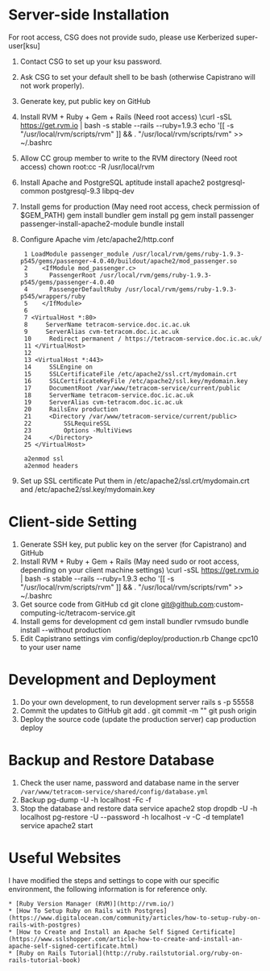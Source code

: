 
Server-side Installation 
=======================

For root access, CSG does not provide sudo, please use Kerberized super-user[ksu]

1. Contact CSG to set up your ksu password.
2. Ask CSG to set your default shell to be bash (otherwise Capistrano will not work properly).
3. Generate key, put public key on GitHub
4. Install RVM + Ruby + Gem + Rails (Need root access)
		\curl -sSL https://get.rvm.io | bash -s stable --rails --ruby=1.9.3
		echo '[[ -s "/usr/local/rvm/scripts/rvm" ]] && . "/usr/local/rvm/scripts/rvm" >> ~/.bashrc
5. Allow CC group member to write to the RVM directory (Need root access)
		chown root:cc -R /usr/local/rvm
6. Install Apache and PostgreSQL
		aptitude install apache2 postgresql-common postgresql-9.3 libpq-dev
7. Install gems for production (May need root access, check permission of $GEM_PATH)
		gem install bundler
		gem install pg
		gem install passenger
		passenger-install-apache2-module
		bundle install
8. Configure Apache
		vim /etc/apache2/http.conf

		1 LoadModule passenger_module /usr/local/rvm/gems/ruby-1.9.3-p545/gems/passenger-4.0.40/buildout/apache2/mod_passenger.so
		2    <IfModule mod_passenger.c>
		3      PassengerRoot /usr/local/rvm/gems/ruby-1.9.3-p545/gems/passenger-4.0.40
		4      PassengerDefaultRuby /usr/local/rvm/gems/ruby-1.9.3-p545/wrappers/ruby
		5    </IfModule>
		6 
		7 <VirtualHost *:80>
		8     ServerName tetracom-service.doc.ic.ac.uk
		9     ServerAlias cvm-tetracom.doc.ic.ac.uk
		10     Redirect permanent / https://tetracom-service.doc.ic.ac.uk/
		11 </VirtualHost>
		12 
		13 <VirtualHost *:443>
		14     SSLEngine on
		15     SSLCertificateFile /etc/apache2/ssl.crt/mydomain.crt
		16     SSLCertificateKeyFile /etc/apache2/ssl.key/mydomain.key
		17     DocumentRoot /var/www/tetracom-service/current/public
		18     ServerName tetracom-service.doc.ic.ac.uk
		19     ServerAlias cvm-tetracom.doc.ic.ac.uk
		20     RailsEnv production
		21     <Directory /var/www/tetracom-service/current/public>  
		22         SSLRequireSSL
		23         Options -MultiViews
		24     </Directory>
		25 </VirtualHost>
		
		a2enmod ssl
		a2enmod headers
9. Set up SSL certificate
	Put them in /etc/apache2/ssl.crt/mydomain.crt and /etc/apache2/ssl.key/mydomain.key

Client-side Setting
=======================
1. Generate SSH key, put public key on the server (for Capistrano) and GitHub
2. Install RVM + Ruby + Gem + Rails (May need sudo or root access, depending on your client machine settings)
		\curl -sSL https://get.rvm.io | bash -s stable --rails --ruby=1.9.3
		echo '[[ -s "/usr/local/rvm/scripts/rvm" ]] && . "/usr/local/rvm/scripts/rvm" >> ~/.bashrc
3. Get source code from GitHub
		cd <your-project-directory>
		git clone git@github.com:custom-computing-ic/tetracom-service.git
4. Install gems for development
		cd <tetracom-service>
		gem install bundler
		rvmsudo bundle install --without production
5. Edit Capistrano settings 
		vim config/deploy/production.rb
		Change cpc10 to your user name

Development and Deployment
=======================
1. Do your own development, to run development server
		rails s -p 55558
2. Commit the updates to GitHub
		git add .
		git commit -m "<log message>"
		git push origin
3. Deploy the source code (update the production server)
		cap production deploy

Backup and Restore Database
=======================
1. Check the user name, password and database name in the server ``/var/www/tetracom-service/shared/config/database.yml``
2. Backup
		pg-dump -U <user name> -h localhost -Fc -f <backup file name> <database name>
3. Stop the database and restore data
		service apache2 stop
		dropdb -U <user name> -h localhost <database name>
		pg-restore -U <user name> --password -h localhost -v -C -d template1 <backup file name>
		service apache2 start
	
Useful Websites
=======================

I have modified the steps and settings to cope with our specific environment, the following information is for reference only.

	* [Ruby Version Manager (RVM)](http://rvm.io/)
	* [How To Setup Ruby on Rails with Postgres](https://www.digitalocean.com/community/articles/how-to-setup-ruby-on-rails-with-postgres)
	* [How to Create and Install an Apache Self Signed Certificate](https://www.sslshopper.com/article-how-to-create-and-install-an-apache-self-signed-certificate.html)
	* [Ruby on Rails Tutorial](http://ruby.railstutorial.org/ruby-on-rails-tutorial-book)
